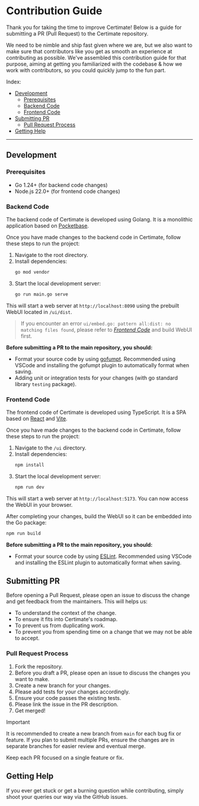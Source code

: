 # Contribution Guide

Thank you for taking the time to improve Certimate! Below is a guide for submitting a PR (Pull Request) to the Certimate repository.

We need to be nimble and ship fast given where we are, but we also want to make sure that contributors like you get as smooth an experience at contributing as possible. We've assembled this contribution guide for that purpose, aiming at getting you familiarized with the codebase & how we work with contributors, so you could quickly jump to the fun part.

Index:

- [Development](#development)
  - [Prerequisites](#prerequisites)
  - [Backend Code](#backend-code)
  - [Frontend Code](#frontend-code)
- [Submitting PR](#submitting-pr)
  - [Pull Request Process](#pull-request-process)
- [Getting Help](#getting-help)

---

## Development

### Prerequisites

- Go 1.24+ (for backend code changes)
- Node.js 22.0+ (for frontend code changes)

### Backend Code

The backend code of Certimate is developed using Golang. It is a monolithic application based on [Pocketbase](https://github.com/pocketbase/pocketbase).

Once you have made changes to the backend code in Certimate, follow these steps to run the project:

1. Navigate to the root directory.
2. Install dependencies:
   ```bash
   go mod vendor
   ```
3. Start the local development server:
   ```bash
   go run main.go serve
   ```

This will start a web server at `http://localhost:8090` using the prebuilt WebUI located in `/ui/dist`.

> If you encounter an error `ui/embed.go: pattern all:dist: no matching files found`, please refer to _[Frontend Code](#frontend-code)_ and build WebUI first.

**Before submitting a PR to the main repository, you should:**

- Format your source code by using [gofumpt](https://github.com/mvdan/gofumpt). Recommended using VSCode and installing the gofumpt plugin to automatically format when saving.
- Adding unit or integration tests for your changes (with go standard library `testing` package).

### Frontend Code

The frontend code of Certimate is developed using TypeScript. It is a SPA based on [React](https://github.com/facebook/react) and [Vite](https://github.com/vitejs/vite).

Once you have made changes to the backend code in Certimate, follow these steps to run the project:

1. Navigate to the `/ui` directory.
2. Install dependencies:
   ```bash
   npm install
   ```
3. Start the local development server:
   ```bash
   npm run dev
   ```

This will start a web server at `http://localhost:5173`. You can now access the WebUI in your browser.

After completing your changes, build the WebUI so it can be embedded into the Go package:

```bash
npm run build
```

**Before submitting a PR to the main repository, you should:**

- Format your source code by using [ESLint](https://github.com/eslint/eslint). Recommended using VSCode and installing the ESLint plugin to automatically format when saving.

## Submitting PR

Before opening a Pull Request, please open an issue to discuss the change and get feedback from the maintainers. This will helps us:

- To understand the context of the change.
- To ensure it fits into Certimate's roadmap.
- To prevent us from duplicating work.
- To prevent you from spending time on a change that we may not be able to accept.

### Pull Request Process

1. Fork the repository.
2. Before you draft a PR, please open an issue to discuss the changes you want to make.
3. Create a new branch for your changes.
4. Please add tests for your changes accordingly.
5. Ensure your code passes the existing tests.
6. Please link the issue in the PR description.
7. Get merged!

> [!IMPORTANT]
>
> It is recommended to create a new branch from `main` for each bug fix or feature. If you plan to submit multiple PRs, ensure the changes are in separate branches for easier review and eventual merge.
>
> Keep each PR focused on a single feature or fix.

## Getting Help

If you ever get stuck or get a burning question while contributing, simply shoot your queries our way via the GitHub issues.
